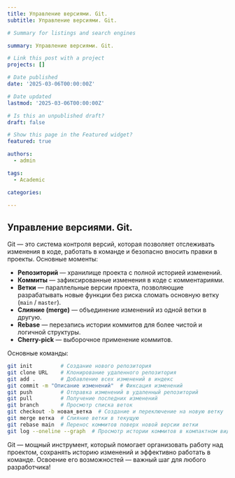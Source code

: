 ```yaml
---
title: Управление версиями. Git.
subtitle: Управление версиями. Git.

# Summary for listings and search engines

summary: Управление версиями. Git.

# Link this post with a project
projects: []

# Date published
date: '2025-03-06T00:00:00Z'

# Date updated
lastmod: '2025-03-06T00:00:00Z'

# Is this an unpublished draft?
draft: false

# Show this page in the Featured widget?
featured: true

authors:
  - admin

tags:
  - Academic

categories:
  
---
```


## Управление версиями. Git.

Git — это система контроля версий, которая позволяет отслеживать изменения в коде, работать в команде и безопасно вносить правки в проекты. Основные моменты:

- **Репозиторий** — хранилище проекта с полной историей изменений.
- **Коммиты** — зафиксированные изменения в коде с комментариями.
- **Ветки** — параллельные версии проекта, позволяющие разрабатывать новые функции без риска сломать основную ветку (`main` / `master`).
- **Слияние (merge)** — объединение изменений из одной ветки в другую.
- **Rebase** — перезапись истории коммитов для более чистой и логичной структуры.
- **Cherry-pick** — выборочное применение коммитов.

Основные команды:

```sh
git init         # Создание нового репозитория
git clone URL    # Клонирование удаленного репозитория
git add .        # Добавление всех изменений в индекс
git commit -m "Описание изменений"  # Фиксация изменений
git push         # Отправка изменений в удаленный репозиторий
git pull         # Получение последних изменений
git branch       # Просмотр списка веток
git checkout -b новая_ветка  # Создание и переключение на новую ветку
git merge ветка  # Слияние ветки в текущую
git rebase main  # Перенос коммитов поверх новой версии ветки
git log --oneline --graph  # Просмотр истории коммитов в компактном виде
```

Git — мощный инструмент, который помогает организовать работу над проектом, сохранять историю изменений и эффективно работать в команде. Освоение его возможностей — важный шаг для любого разработчика!
